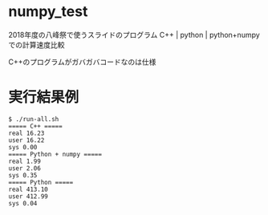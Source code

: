 # numpy_test
2018年度の八峰祭で使うスライドのプログラム C++ | python | python+numpy での計算速度比較


C++のプログラムがガバガバコードなのは仕様

# 実行結果例
```
$ ./run-all.sh
===== C++ =====
real 16.23
user 16.22
sys 0.00
===== Python + numpy =====
real 1.99
user 2.06
sys 0.35
===== Python =====
real 413.10
user 412.99
sys 0.04
```